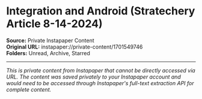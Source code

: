 # Integration and Android (Stratechery Article 8-14-2024)

**Source:** Private Instapaper Content  
**Original URL:** instapaper://private-content/1701549746  
**Folders:** Unread, Archive, Starred  

---

*This is private content from Instapaper that cannot be directly accessed via URL. The content was saved privately to your Instapaper account and would need to be accessed through Instapaper's full-text extraction API for complete content.*